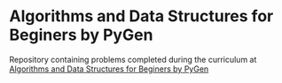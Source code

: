 # Algorithms and Data Structures for Beginers by PyGen

Repository containing problems completed during the curriculum at [Algorithms and Data Structures for Beginers by PyGen](https://stepik.org/course/100575/syllabus)
